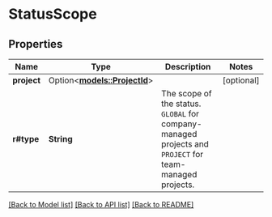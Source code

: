 # StatusScope

## Properties

Name | Type | Description | Notes
------------ | ------------- | ------------- | -------------
**project** | Option<[**models::ProjectId**](ProjectId.md)> |  | [optional]
**r#type** | **String** | The scope of the status. `GLOBAL` for company-managed projects and `PROJECT` for team-managed projects. | 

[[Back to Model list]](../README.md#documentation-for-models) [[Back to API list]](../README.md#documentation-for-api-endpoints) [[Back to README]](../README.md)


